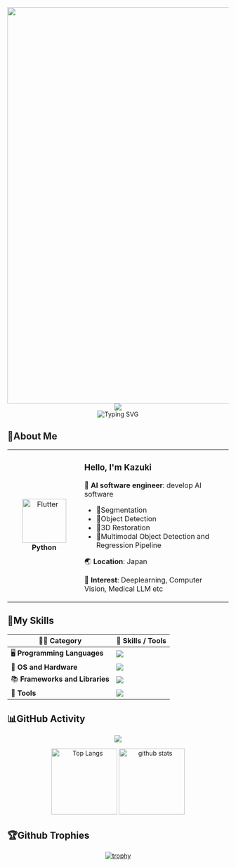 <div align="center">
  <img src="https://user-images.githubusercontent.com/74038190/212284100-561aa473-3905-4a80-b561-0d28506553ee.gif" width="900">
</div>

<div align="center">
  <img src="https://capsule-render.vercel.app/api?type=waving&color=gradient&customColorList=0,2,2,5,30&height=150&section=header&animation=twinkling" />
</div>

<div align="center">
  <img src="https://readme-typing-svg.herokuapp.com?font=Fira+Code&size=32&duration=2800&pause=2000&color=A9FEF7&center=true&vCenter=true&width=600&lines=Hey+there!+I'm+Kazuki+%F0%9F%91%8B;AI+Engineer+🤖;" alt="Typing SVG" />
</div>

## 🐧About Me

<div align="center">

<table>
<tr>
<td width="200" align="center">
<img src="https://skillicons.dev/icons?i=python" width="100" height="100" alt="Flutter" />
<br><strong>Python</strong>
</td>
<td width="500" align="left">

### Hello, I'm Kazuki
🤖 **AI software engineer**: develop AI software
- 🧩Segmentation
- 🎯Object Detection
- 🧱3D Restoration
- 🔀Multimodal Object Detection and Regression Pipeline

🌏 **Location**: Japan

🌟 **Interest**: Deeplearning, Computer Vision, Medical LLM etc

</td>
</tr>
</table>
</div>

## 🔧My Skills

<div align="center">

| 🧑‍💻 **Category**              | 🔧 **Skills / Tools**                                                     |
| ------------------------------- | ------------------------------------------------------------------------- |
| 🖥️ **Programming Languages**   | ![](https://skillicons.dev/icons?i=py,matlab,r,cs,arduino,unity)          |
| 💽 **OS and Hardware**          | ![](https://skillicons.dev/icons?i=linux,ubuntu)                          |
| 📚 **Frameworks and Libraries** | ![](https://skillicons.dev/icons?i=pytorch)                               |
| 🧰 **Tools**                    | ![](https://skillicons.dev/icons?i=vscode,visualstudio,git,github,docker) |

</div>

## 📊GitHub Activity

<div align="center">

![](http://github-profile-summary-cards.vercel.app/api/cards/profile-details?username=morikazu1119&theme=onedark) 


  <img alt="Top Langs" height="150px" src="https://github-readme-stats.vercel.app/api/top-langs/?username=morikazu1119&layout=compact&show_icons=true&theme=onedark" />
  <img alt="github stats" height="150px" src="https://github-readme-stats.vercel.app/api?username=morikazu1119&theme=onedark&show_icons=ture" />

</div>

## 🏆Github Trophies

<div align="center">

[![trophy](https://github-profile-trophy.vercel.app/?username=morikazu1119&theme=onedark&column=7&title=-Stars,-Followers,-Reviews)](https://github.com/ryo-ma/github-profile-trophy)

</div>
